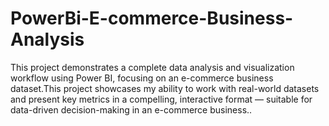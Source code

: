# PowerBi-E-commerce-Business-Analysis
This project demonstrates a complete data analysis and visualization workflow using Power BI, focusing on an e-commerce business dataset.This project showcases my ability to work with real-world datasets and present key metrics in a compelling, interactive format — suitable for data-driven decision-making in an e-commerce business..
